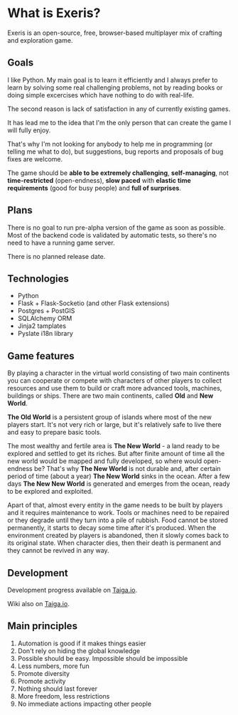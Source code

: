 What is Exeris?
===============
Exeris is an open-source, free, browser-based multiplayer mix of crafting and exploration game. 


Goals
-----
I like Python. My main goal is to learn it efficiently and I always prefer to learn by solving some
real challenging problems, not by reading books or doing simple excercises which have nothing to do with real-life.

The second reason is lack of satisfaction in any of currently existing games.

It has lead me to the idea that I'm the only person that can create the game I will fully enjoy.

That's why I'm not looking for anybody to help me in programming (or telling me what to do),
but suggestions, bug reports and proposals of bug fixes are welcome.

The game should be **able to be extremely challenging**, **self-managing**, not **time-restricted** (open-endness),
**slow paced** with **elastic time requirements** (good for busy people) and **full of surprises**.

Plans
-----

There is no goal to run pre-alpha version of the game as soon as possible.
Most of the backend code is validated by automatic tests, so there's no need to have a running game server.

There is no planned release date.


Technologies
------------
 - Python
 - Flask + Flask-Socketio (and other Flask extensions)
 - Postgres + PostGIS
 - SQLAlchemy ORM
 - Jinja2 tamplates
 - Pyslate i18n library


Game features
-------------
By playing a character in the virtual world consisting of two main continents you can cooperate
or compete with characters of other players to collect resources and use them to build or craft
more advanced tools, machines, buildings or ships.
There are two main continents, called **Old** and **New World**.

**The Old World** is a persistent group of islands where most of the new players start.
It's not very rich or large, but it's relatively safe to live there and easy to prepare basic tools.

The most wealthy and fertile area is **The New World** - a land ready to be explored and settled to get its riches.
But after finite amount of time all the new world would be mapped and fully developed, so where would open-endness be?
That's why **The New World** is not durable and, after certain period of time (about a year) **The New World** sinks in the ocean.
After a few days **The New New World** is generated and emerges from the ocean, ready to be explored and exploited.

Apart of that, almost every entity in the game needs to be built by players and it requires maintenance to work.
Tools or machines need to be repaired or they degrade until they turn into a pile of rubbish.
Food cannot be stored permanently, it starts to decay some time after it's produced.
When the environment created by players is abandoned, then it slowly comes back to its original state.
When character dies, then their death is permanent and they cannot be revived in any way.


Development
-----------
Development progress available on [Taiga.io](https://tree.taiga.io/project/greekpl-exeris/).

Wiki also on [Taiga.io](https://tree.taiga.io/project/greekpl-exeris/wiki/home).


Main principles
---------------
1. Automation is good if it makes things easier
2. Don't rely on hiding the global knowledge
3. Possible should be easy. Impossible should be impossible
4. Less numbers, more fun
5. Promote diversity
6. Promote activity
7. Nothing should last forever
8. More freedom, less restrictions
9. No immediate actions impacting other people
